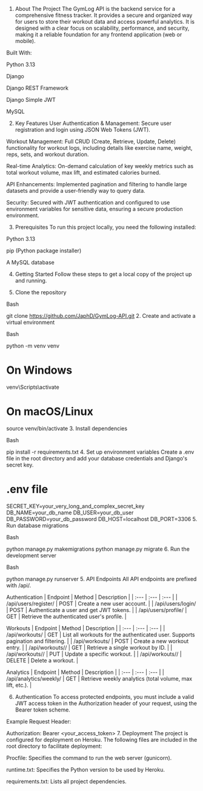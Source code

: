 
1. About The Project
The GymLog API is the backend service for a comprehensive fitness tracker. It provides a secure and organized way for users to store their workout data and access powerful analytics. It is designed with a clear focus on scalability, performance, and security, making it a reliable foundation for any frontend application (web or mobile).

Built With:

Python 3.13

Django

Django REST Framework

Django Simple JWT

MySQL

2. Key Features
User Authentication & Management: Secure user registration and login using JSON Web Tokens (JWT).

Workout Management: Full CRUD (Create, Retrieve, Update, Delete) functionality for workout logs, including details like exercise name, weight, reps, sets, and workout duration.

Real-time Analytics: On-demand calculation of key weekly metrics such as total workout volume, max lift, and estimated calories burned.

API Enhancements: Implemented pagination and filtering to handle large datasets and provide a user-friendly way to query data.

Security: Secured with JWT authentication and configured to use environment variables for sensitive data, ensuring a secure production environment.

3. Prerequisites
To run this project locally, you need the following installed:

Python 3.13

pip (Python package installer)

A MySQL database

4. Getting Started
Follow these steps to get a local copy of the project up and running.

1. Clone the repository

Bash

git clone https://github.com/JaphD/GymLog-API.git
2. Create and activate a virtual environment

Bash

python -m venv venv
# On Windows
venv\Scripts\activate
# On macOS/Linux
source venv/bin/activate
3. Install dependencies

Bash

pip install -r requirements.txt
4. Set up environment variables
Create a .env file in the root directory and add your database credentials and Django's secret key.

# .env file
SECRET_KEY=your_very_long_and_complex_secret_key
DB_NAME=your_db_name
DB_USER=your_db_user
DB_PASSWORD=your_db_password
DB_HOST=localhost
DB_PORT=3306
5. Run database migrations

Bash

python manage.py makemigrations
python manage.py migrate
6. Run the development server

Bash

python manage.py runserver
5. API Endpoints
All API endpoints are prefixed with /api/.

Authentication
| Endpoint | Method | Description |
| :--- | :--- | :--- |
| /api/users/register/ | POST | Create a new user account. |
| /api/users/login/ | POST | Authenticate a user and get JWT tokens. |
| /api/users/profile/ | GET | Retrieve the authenticated user's profile. |

Workouts
| Endpoint | Method | Description |
| :--- | :--- | :--- |
| /api/workouts/ | GET | List all workouts for the authenticated user. Supports pagination and filtering. |
| /api/workouts/ | POST | Create a new workout entry. |
| /api/workouts/<id>/ | GET | Retrieve a single workout by ID. |
| /api/workouts/<id>/ | PUT | Update a specific workout. |
| /api/workouts/<id>/ | DELETE | Delete a workout. |

Analytics
| Endpoint | Method | Description |
| :--- | :--- | :--- |
| /api/analytics/weekly/ | GET | Retrieve weekly analytics (total volume, max lift, etc.). |

6. Authentication
To access protected endpoints, you must include a valid JWT access token in the Authorization header of your request, using the Bearer token scheme.

Example Request Header:

Authorization: Bearer <your_access_token>
7. Deployment
The project is configured for deployment on Heroku. The following files are included in the root directory to facilitate deployment:

Procfile: Specifies the command to run the web server (gunicorn).

runtime.txt: Specifies the Python version to be used by Heroku.

requirements.txt: Lists all project dependencies.
